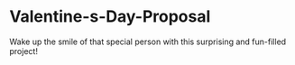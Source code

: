 # Valentine-s-Day-Proposal
Wake up the smile of that special person with this surprising and fun-filled project!
